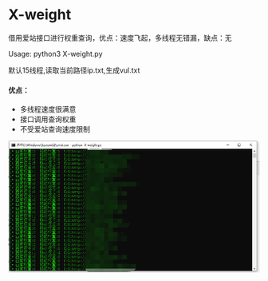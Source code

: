 # X-weight
借用爱站接口进行权重查询，优点：速度飞起，多线程无错漏，缺点：无

Usage: python3 X-weight.py

默认15线程,读取当前路径ip.txt,生成vul.txt

#### 优点：
* 多线程速度很满意
* 接口调用查询权重
* 不受爱站查询速度限制

![](./1.png)
